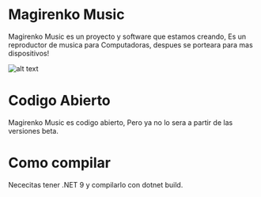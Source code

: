 # Magirenko Music
Magirenko Music es un proyecto y software que estamos creando, Es un reproductor de musica para Computadoras, despues se porteara para mas dispositivos!

![alt text](https://assets.magirenko.com/images/magirenko_music_logo_512px)
# Codigo Abierto
Magirenko Music es codigo abierto, Pero ya no lo sera a partir de las versiones beta.
# Como compilar
Nececitas tener .NET 9 y compilarlo con dotnet build.

